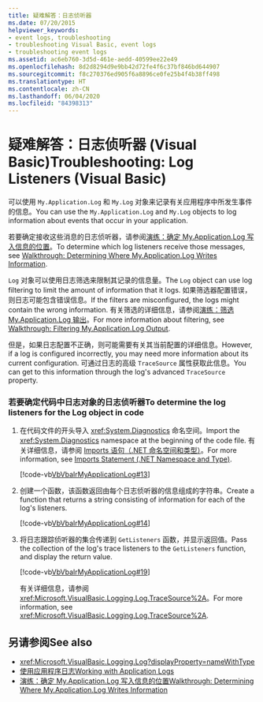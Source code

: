 ```yaml
---
title: 疑难解答：日志侦听器
ms.date: 07/20/2015
helpviewer_keywords:
- event logs, troubleshooting
- troubleshooting Visual Basic, event logs
- troubleshooting event logs
ms.assetid: ac6eb760-3d5d-461e-aedd-40599ee22e49
ms.openlocfilehash: 8d2d8294d9e9bb42d72fe4f6c37bf846bd644907
ms.sourcegitcommit: f8c270376ed905f6a8896ce0fe25b4f4b38ff498
ms.translationtype: HT
ms.contentlocale: zh-CN
ms.lasthandoff: 06/04/2020
ms.locfileid: "84398313"
---
```

# <a name="troubleshooting-log-listeners-visual-basic"></a><span data-ttu-id="f8fb5-102">疑难解答：日志侦听器 (Visual Basic)</span><span class="sxs-lookup"><span data-stu-id="f8fb5-102">Troubleshooting: Log Listeners (Visual Basic)</span></span>

<span data-ttu-id="f8fb5-103">可以使用 `My.Application.Log` 和 `My.Log` 对象来记录有关应用程序中所发生事件的信息。</span><span class="sxs-lookup"><span data-stu-id="f8fb5-103">You can use the `My.Application.Log` and `My.Log` objects to log information about events that occur in your application.</span></span>  
  
 <span data-ttu-id="f8fb5-104">若要确定接收这些消息的日志侦听器，请参阅[演练：确定 My.Application.Log 写入信息的位置](walkthrough-determining-where-my-application-log-writes-information.md)。</span><span class="sxs-lookup"><span data-stu-id="f8fb5-104">To determine which log listeners receive those messages, see [Walkthrough: Determining Where My.Application.Log Writes Information](walkthrough-determining-where-my-application-log-writes-information.md).</span></span>  
  
 <span data-ttu-id="f8fb5-105">`Log` 对象可以使用日志筛选来限制其记录的信息量。</span><span class="sxs-lookup"><span data-stu-id="f8fb5-105">The `Log` object can use log filtering to limit the amount of information that it logs.</span></span> <span data-ttu-id="f8fb5-106">如果筛选器配置错误，则日志可能包含错误信息。</span><span class="sxs-lookup"><span data-stu-id="f8fb5-106">If the filters are misconfigured, the logs might contain the wrong information.</span></span> <span data-ttu-id="f8fb5-107">有关筛选的详细信息，请参阅[演练：筛选 My.Application.Log 输出](walkthrough-filtering-my-application-log-output.md)。</span><span class="sxs-lookup"><span data-stu-id="f8fb5-107">For more information about filtering, see [Walkthrough: Filtering My.Application.Log Output](walkthrough-filtering-my-application-log-output.md).</span></span>  
  
 <span data-ttu-id="f8fb5-108">但是，如果日志配置不正确，则可能需要有关其当前配置的详细信息。</span><span class="sxs-lookup"><span data-stu-id="f8fb5-108">However, if a log is configured incorrectly, you may need more information about its current configuration.</span></span> <span data-ttu-id="f8fb5-109">可通过日志的高级 `TraceSource` 属性获取此信息。</span><span class="sxs-lookup"><span data-stu-id="f8fb5-109">You can get to this information through the log's advanced `TraceSource` property.</span></span>  
  
### <a name="to-determine-the-log-listeners-for-the-log-object-in-code"></a><span data-ttu-id="f8fb5-110">若要确定代码中日志对象的日志侦听器</span><span class="sxs-lookup"><span data-stu-id="f8fb5-110">To determine the log listeners for the Log object in code</span></span>  
  
1. <span data-ttu-id="f8fb5-111">在代码文件的开头导入 <xref:System.Diagnostics> 命名空间。</span><span class="sxs-lookup"><span data-stu-id="f8fb5-111">Import the <xref:System.Diagnostics> namespace at the beginning of the code file.</span></span> <span data-ttu-id="f8fb5-112">有关详细信息，请参阅 [Imports 语句（.NET 命名空间和类型）](../../../language-reference/statements/imports-statement-net-namespace-and-type.md)。</span><span class="sxs-lookup"><span data-stu-id="f8fb5-112">For more information, see [Imports Statement (.NET Namespace and Type)](../../../language-reference/statements/imports-statement-net-namespace-and-type.md).</span></span>  
  
     [!code-vb[VbVbalrMyApplicationLog#13](~/samples/snippets/visualbasic/VS_Snippets_VBCSharp/VbVbalrMyApplicationLog/VB/Form1.vb#13)]  
  
2. <span data-ttu-id="f8fb5-113">创建一个函数，该函数返回由每个日志侦听器的信息组成的字符串。</span><span class="sxs-lookup"><span data-stu-id="f8fb5-113">Create a function that returns a string consisting of information for each of the log's listeners.</span></span>  
  
     [!code-vb[VbVbalrMyApplicationLog#14](~/samples/snippets/visualbasic/VS_Snippets_VBCSharp/VbVbalrMyApplicationLog/VB/Form1.vb#14)]  
  
3. <span data-ttu-id="f8fb5-114">将日志跟踪侦听器的集合传递到 `GetListeners` 函数，并显示返回值。</span><span class="sxs-lookup"><span data-stu-id="f8fb5-114">Pass the collection of the log's trace listeners to the `GetListeners` function, and display the return value.</span></span>  
  
     [!code-vb[VbVbalrMyApplicationLog#19](~/samples/snippets/visualbasic/VS_Snippets_VBCSharp/VbVbalrMyApplicationLog/VB/Form1.vb#19)]  
  
     <span data-ttu-id="f8fb5-115">有关详细信息，请参阅 <xref:Microsoft.VisualBasic.Logging.Log.TraceSource%2A>。</span><span class="sxs-lookup"><span data-stu-id="f8fb5-115">For more information, see <xref:Microsoft.VisualBasic.Logging.Log.TraceSource%2A>.</span></span>  
  
## <a name="see-also"></a><span data-ttu-id="f8fb5-116">另请参阅</span><span class="sxs-lookup"><span data-stu-id="f8fb5-116">See also</span></span>

- <xref:Microsoft.VisualBasic.Logging.Log?displayProperty=nameWithType>
- [<span data-ttu-id="f8fb5-117">使用应用程序日志</span><span class="sxs-lookup"><span data-stu-id="f8fb5-117">Working with Application Logs</span></span>](working-with-application-logs.md)
- [<span data-ttu-id="f8fb5-118">演练：确定 My.Application.Log 写入信息的位置</span><span class="sxs-lookup"><span data-stu-id="f8fb5-118">Walkthrough: Determining Where My.Application.Log Writes Information</span></span>](walkthrough-determining-where-my-application-log-writes-information.md)
